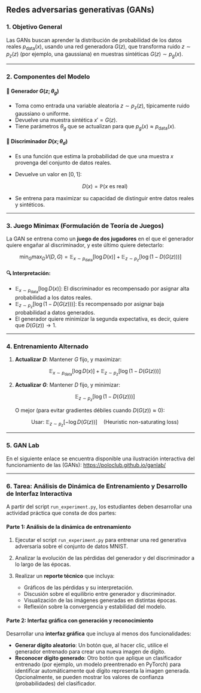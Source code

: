 ## Redes adversarias generativas (GANs)

### 1. **Objetivo General**

Las GANs buscan aprender la distribución de probabilidad de los datos reales $p_{\text{data}}(x)$, usando una red generadora $G(z)$, que transforma ruido $z \sim p_z(z)$ (por ejemplo, una gaussiana) en muestras sintéticas $G(z) \sim p_g(x)$.

---

### 2. **Componentes del Modelo**

#### 🔹 Generador $G(z; \theta_g)$

* Toma como entrada una variable aleatoria $z \sim p_z(z)$, típicamente ruido gaussiano o uniforme.
* Devuelve una muestra sintética $x' = G(z)$.
* Tiene parámetros $\theta_g$ que se actualizan para que $p_g(x) \approx p_{\text{data}}(x)$.

#### 🔹 Discriminador $D(x; \theta_d)$

* Es una función que estima la probabilidad de que una muestra $x$ provenga del conjunto de datos reales.
* Devuelve un valor en $[0, 1]$:

  $$
  D(x) = \mathbb{P}(x \text{ es real})
  $$
* Se entrena para maximizar su capacidad de distinguir entre datos reales y sintéticos.

---

### 3. **Juego Minimax (Formulación de Teoría de Juegos)**

La GAN se entrena como un **juego de dos jugadores** en el que el generador quiere engañar al discriminador, y este último quiere detectarlo:

$$
\min_G \max_D V(D, G) = \mathbb{E}_{x \sim p_{\text{data}}}[\log D(x)] + \mathbb{E}_{z \sim p_z}[\log(1 - D(G(z)))]
$$

#### 🔍 Interpretación:

* $\mathbb{E}_{x \sim p_{\text{data}}}[\log D(x)]$: El discriminador es recompensado por asignar alta probabilidad a los datos reales.
* $\mathbb{E}_{z \sim p_z}[\log(1 - D(G(z)))]$: Es recompensado por asignar baja probabilidad a datos generados.
* El generador quiere minimizar la segunda expectativa, es decir, quiere que $D(G(z)) \to 1$.

---

### 4. **Entrenamiento Alternado**

1. **Actualizar $D$**:
   Mantener $G$ fijo, y maximizar:

   $$
   \mathbb{E}_{x \sim p_{\text{data}}}[\log D(x)] + \mathbb{E}_{z \sim p_z}[\log(1 - D(G(z)))]
   $$

2. **Actualizar $G$**:
   Mantener $D$ fijo, y minimizar:

   $$
   \mathbb{E}_{z \sim p_z}[\log(1 - D(G(z)))]
   $$

   O mejor (para evitar gradientes débiles cuando $D(G(z)) \approx 0$):

   $$
   \text{Usar: } \mathbb{E}_{z \sim p_z}[-\log D(G(z))] \quad \text{(Heuristic non-saturating loss)}
   $$

---

### 5. **GAN Lab**

En el siguiente enlace se encuentra disponible una ilustración interactiva del funcionamiento de las (GANs): https://poloclub.github.io/ganlab/

---

### 6. **Tarea: Análisis de Dinámica de Entrenamiento y Desarrollo de Interfaz Interactiva**

A partir del script `run_experiment.py`, los estudiantes deben desarrollar una actividad práctica que consta de dos partes:

#### Parte 1: Análisis de la dinámica de entrenamiento

1. Ejecutar el script `run_experiment.py` para entrenar una red generativa adversaria sobre el conjunto de datos MNIST.
2. Analizar la evolución de las pérdidas del generador y del discriminador a lo largo de las épocas.
3. Realizar un **reporte técnico** que incluya:

   * Gráficos de las pérdidas y su interpretación.
   * Discusión sobre el equilibrio entre generador y discriminador.
   * Visualización de las imágenes generadas en distintas épocas.
   * Reflexión sobre la convergencia y estabilidad del modelo.

#### Parte 2: Interfaz gráfica con generación y reconocimiento

Desarrollar una **interfaz gráfica** que incluya al menos dos funcionalidades:

* **Generar dígito aleatorio**: Un botón que, al hacer clic, utilice el generador entrenado para crear una nueva imagen de dígito.
* **Reconocer dígito generado**: Otro botón que aplique un clasificador entrenado (por ejemplo, un modelo preentrenado en PyTorch) para identificar automáticamente qué dígito representa la imagen generada. Opcionalmente, se pueden mostrar los valores de confianza (probabilidades) del clasificador.
